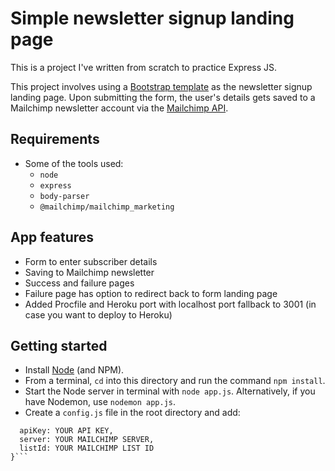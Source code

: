 # Simple newsletter signup landing page

This is a project I've written from scratch to practice Express JS.

This project involves using a [Bootstrap template](https://getbootstrap.com/docs/4.0/examples/sign-in/) as the newsletter signup landing page. Upon submitting the form, the user's details gets saved to a Mailchimp newsletter account via the [Mailchimp API](https://mailchimp.com/developer/api/).

## Requirements

- Some of the tools used:
  - `node`
  - `express`
  - `body-parser`
  - `@mailchimp/mailchimp_marketing`

## App features

- Form to enter subscriber details
- Saving to Mailchimp newsletter
- Success and failure pages
- Failure page has option to redirect back to form landing page
- Added Procfile and Heroku port with localhost port fallback to 3001 (in case you want to deploy to Heroku)

## Getting started

- Install [Node](https://nodejs.org/en/) (and NPM).
- From a terminal, `cd` into this directory and run the command `npm install`.
- Start the Node server in terminal with `node app.js`. Alternatively, if you have Nodemon, use `nodemon app.js`.
- Create a `config.js` file in the root directory and add: 
```module.exports = {
  apiKey: YOUR API KEY,
  server: YOUR MAILCHIMP SERVER,
  listId: YOUR MAILCHIMP LIST ID
}```
